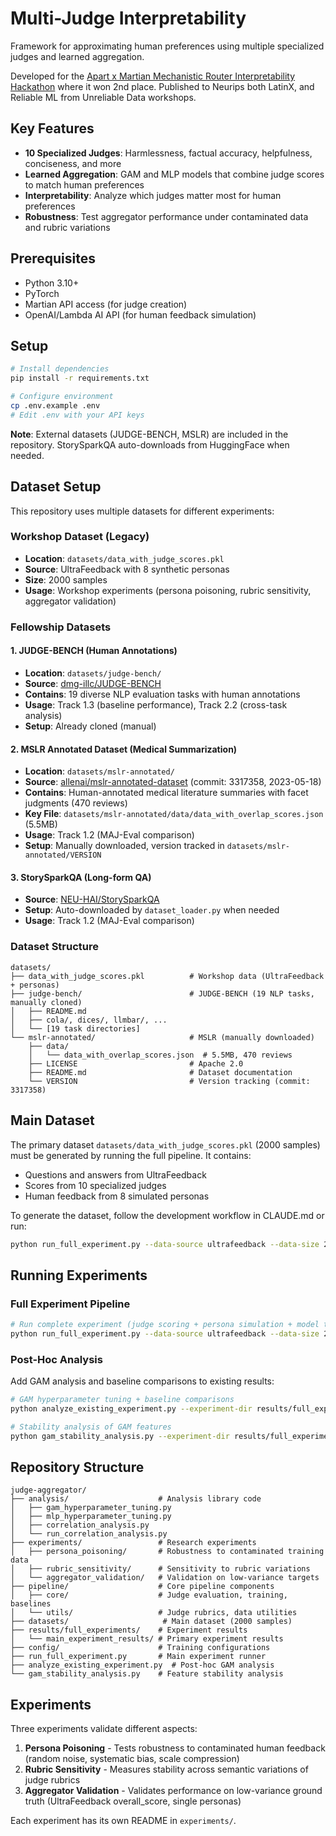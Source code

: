 # Multi-Judge Interpretability

Framework for approximating human preferences using multiple specialized judges and learned aggregation.

Developed for the [Apart x Martian Mechanistic Router Interpretability Hackathon](https://apartresearch.com/sprints/apart-x-martian-mechanistic-router-interpretability-hackathon-2025-05-30-to-2025-06-01) where it won 2nd place. Published to Neurips both LatinX, and Reliable ML from Unreliable Data workshops.

## Key Features

- **10 Specialized Judges**: Harmlessness, factual accuracy, helpfulness, conciseness, and more
- **Learned Aggregation**: GAM and MLP models that combine judge scores to match human preferences
- **Interpretability**: Analyze which judges matter most for human preferences
- **Robustness**: Test aggregator performance under contaminated data and rubric variations

## Prerequisites

- Python 3.10+
- PyTorch
- Martian API access (for judge creation)
- OpenAI/Lambda AI API (for human feedback simulation)

## Setup

```bash
# Install dependencies
pip install -r requirements.txt

# Configure environment
cp .env.example .env
# Edit .env with your API keys
```

**Note**: External datasets (JUDGE-BENCH, MSLR) are included in the repository. StorySparkQA auto-downloads from HuggingFace when needed.

## Dataset Setup

This repository uses multiple datasets for different experiments:

### Workshop Dataset (Legacy)
- **Location**: `datasets/data_with_judge_scores.pkl`
- **Source**: UltraFeedback with 8 synthetic personas
- **Size**: 2000 samples
- **Usage**: Workshop experiments (persona poisoning, rubric sensitivity, aggregator validation)

### Fellowship Datasets

#### 1. JUDGE-BENCH (Human Annotations)
- **Location**: `datasets/judge-bench/`
- **Source**: [dmg-illc/JUDGE-BENCH](https://github.com/dmg-illc/JUDGE-BENCH)
- **Contains**: 19 diverse NLP evaluation tasks with human annotations
- **Usage**: Track 1.3 (baseline performance), Track 2.2 (cross-task analysis)
- **Setup**: Already cloned (manual)

#### 2. MSLR Annotated Dataset (Medical Summarization)
- **Location**: `datasets/mslr-annotated/`
- **Source**: [allenai/mslr-annotated-dataset](https://github.com/allenai/mslr-annotated-dataset) (commit: 3317358, 2023-05-18)
- **Contains**: Human-annotated medical literature summaries with facet judgments (470 reviews)
- **Key File**: `datasets/mslr-annotated/data/data_with_overlap_scores.json` (5.5MB)
- **Usage**: Track 1.2 (MAJ-Eval comparison)
- **Setup**: Manually downloaded, version tracked in `datasets/mslr-annotated/VERSION`

#### 3. StorySparkQA (Long-form QA)
- **Source**: [NEU-HAI/StorySparkQA](https://huggingface.co/datasets/NEU-HAI/StorySparkQA)
- **Setup**: Auto-downloaded by `dataset_loader.py` when needed
- **Usage**: Track 1.2 (MAJ-Eval comparison)

### Dataset Structure
```
datasets/
├── data_with_judge_scores.pkl          # Workshop data (UltraFeedback + personas)
├── judge-bench/                        # JUDGE-BENCH (19 NLP tasks, manually cloned)
│   ├── README.md
│   ├── cola/, dices/, llmbar/, ...
│   └── [19 task directories]
└── mslr-annotated/                     # MSLR (manually downloaded)
    ├── data/
    │   └── data_with_overlap_scores.json  # 5.5MB, 470 reviews
    ├── LICENSE                         # Apache 2.0
    ├── README.md                       # Dataset documentation
    └── VERSION                         # Version tracking (commit: 3317358)
```

## Main Dataset

The primary dataset `datasets/data_with_judge_scores.pkl` (2000 samples) must be generated by running the full pipeline. It contains:
- Questions and answers from UltraFeedback
- Scores from 10 specialized judges
- Human feedback from 8 simulated personas

To generate the dataset, follow the development workflow in CLAUDE.md or run:
```bash
python run_full_experiment.py --data-source ultrafeedback --data-size 2000
```

## Running Experiments

### Full Experiment Pipeline

```bash
# Run complete experiment (judge scoring + persona simulation + model training)
python run_full_experiment.py --data-source ultrafeedback --data-size 2000
```

### Post-Hoc Analysis

Add GAM analysis and baseline comparisons to existing results:

```bash
# GAM hyperparameter tuning + baseline comparisons
python analyze_existing_experiment.py --experiment-dir results/full_experiments/main_experiment_results

# Stability analysis of GAM features
python gam_stability_analysis.py --experiment-dir results/full_experiments/main_experiment_results --n-runs 20
```

## Repository Structure

```
judge-aggregator/
├── analysis/                    # Analysis library code
│   ├── gam_hyperparameter_tuning.py
│   ├── mlp_hyperparameter_tuning.py
│   ├── correlation_analysis.py
│   └── run_correlation_analysis.py
├── experiments/                 # Research experiments
│   ├── persona_poisoning/       # Robustness to contaminated training data
│   ├── rubric_sensitivity/      # Sensitivity to rubric variations
│   └── aggregator_validation/   # Validation on low-variance targets
├── pipeline/                    # Core pipeline components
│   ├── core/                    # Judge evaluation, training, baselines
│   └── utils/                   # Judge rubrics, data utilities
├── datasets/                     # Main dataset (2000 samples)
├── results/full_experiments/    # Experiment results
│   └── main_experiment_results/ # Primary experiment results
├── config/                      # Training configurations
├── run_full_experiment.py       # Main experiment runner
├── analyze_existing_experiment.py  # Post-hoc GAM analysis
└── gam_stability_analysis.py    # Feature stability analysis
```

## Experiments

Three experiments validate different aspects:

1. **Persona Poisoning** - Tests robustness to contaminated human feedback (random noise, systematic bias, scale compression)
2. **Rubric Sensitivity** - Measures stability across semantic variations of judge rubrics
3. **Aggregator Validation** - Validates performance on low-variance ground truth (UltraFeedback overall_score, single personas)

Each experiment has its own README in `experiments/`.